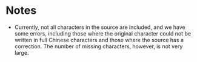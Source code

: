 # Notes

* Currently, not all characters in the source are included, and we have some errors, including those where the original character could not be written in full Chinese characters and those where the source has a correction. The number of missing characters, however, is not very large.
